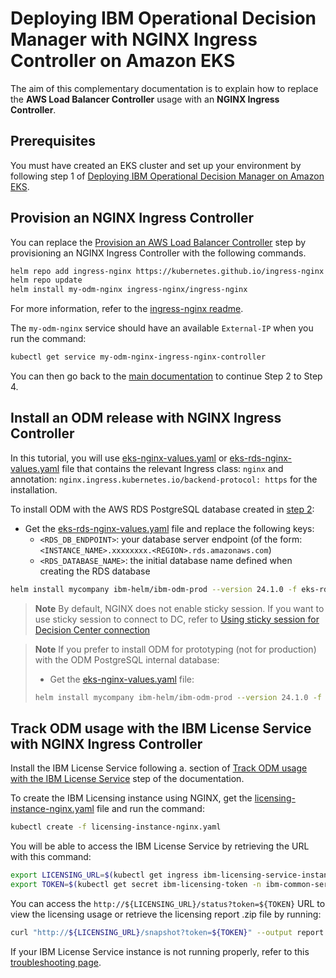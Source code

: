 # Deploying IBM Operational Decision Manager with NGINX Ingress Controller on Amazon EKS

The aim of this complementary documentation is to explain how to replace the **AWS Load Balancer Controller** usage with an **NGINX Ingress Controller**.

## Prerequisites

You must have created an EKS cluster and set up your environment by following step 1 of [Deploying IBM Operational Decision Manager on Amazon EKS](README.md#1-prepare-your-environment-20-min).

## Provision an NGINX Ingress Controller

You can replace the [Provision an AWS Load Balancer Controller](README.md#d-provision-an-aws-load-balancer-controller) step by provisioning an NGINX Ingress Controller with the following commands.

```bash
helm repo add ingress-nginx https://kubernetes.github.io/ingress-nginx
helm repo update
helm install my-odm-nginx ingress-nginx/ingress-nginx
```

For more information, refer to the [ingress-nginx readme](https://github.com/kubernetes/ingress-nginx/tree/main/charts/ingress-nginx#install-chart).

The `my-odm-nginx` service should have an available `External-IP` when you run the command:

```bash
kubectl get service my-odm-nginx-ingress-nginx-controller
```

You can then go back to the [main documentation](README.md#2-create-an-rds-database-10-min) to continue Step 2 to Step 4.

## Install an ODM release with NGINX Ingress Controller

In this tutorial, you will use [eks-nginx-values.yaml](./eks-nginx-values.yaml) or [eks-rds-nginx-values.yaml](./eks-rds-nginx-values.yaml) file that contains the relevant Ingress class: `nginx` and annotation: `nginx.ingress.kubernetes.io/backend-protocol: https` for the installation.

To install ODM with the AWS RDS PostgreSQL database created in [step 2](README.md#2-create-an-rds-database-10-min):

- Get the [eks-rds-nginx-values.yaml](./eks-rds-nginx-values.yaml) file and replace the following keys:
  - `<RDS_DB_ENDPOINT>`: your database server endpoint (of the form: `<INSTANCE_NAME>.xxxxxxxx.<REGION>.rds.amazonaws.com`)
  - `<RDS_DATABASE_NAME>`: the initial database name defined when creating the RDS database

```bash
helm install mycompany ibm-helm/ibm-odm-prod --version 24.1.0 -f eks-rds-nginx-values.yaml
```

> **Note**
> By default, NGINX does not enable sticky session. If you want to use sticky session to connect to DC, refer to [Using sticky session for Decision Center connection](../../contrib/sticky-session/README.md)

> **Note**
> If you prefer to install ODM for prototyping (not for production) with the ODM PostgreSQL internal database:
>
> - Get the [eks-nginx-values.yaml](./eks-nginx-values.yaml) file:
>
> ```bash
> helm install mycompany ibm-helm/ibm-odm-prod --version 24.1.0 -f eks-nginx-values.yaml
> ```


## Track ODM usage with the IBM License Service with NGINX Ingress Controller

Install the IBM License Service following a. section of [Track ODM usage with the IBM License Service](README.md#7-track-odm-usage-with-the-ibm-license-service) step of the documentation.

To create the IBM Licensing instance using NGINX, get the [licensing-instance-nginx.yaml](./licensing-instance-nginx.yaml) file and run the command:

```bash
kubectl create -f licensing-instance-nginx.yaml
```

You will be able to access the IBM License Service by retrieving the URL with this command:

```bash
export LICENSING_URL=$(kubectl get ingress ibm-licensing-service-instance -n ibm-common-services -o jsonpath='{.status.loadBalancer.ingress[0].hostname}')/ibm-licensing-service-instance
export TOKEN=$(kubectl get secret ibm-licensing-token -n ibm-common-services -o jsonpath='{.data.token}' |base64 -d)
```

You can access the `http://${LICENSING_URL}/status?token=${TOKEN}` URL to view the licensing usage or retrieve the licensing report .zip file by running:

```bash
curl "http://${LICENSING_URL}/snapshot?token=${TOKEN}" --output report.zip
```

If your IBM License Service instance is not running properly, refer to this [troubleshooting page](https://www.ibm.com/docs/en/cpfs?topic=software-troubleshooting).
